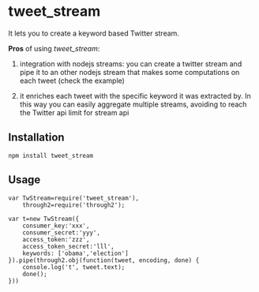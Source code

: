 # tweet_stream

It lets you to create a keyword based Twitter stream.

**Pros** of using  *tweet_stream*:

1. integration with nodejs streams: you can create a twitter stream and pipe it to an other nodejs stream that makes some computations on each tweet (check the example)

2. it enriches each tweet with the specific keyword it was extracted by. In this way you can easily aggregate multiple streams, avoiding to reach the Twitter api limit for stream api

## Installation

`npm install tweet_stream`


## Usage
```
var TwStream=require('tweet_stream'), 
    through2=require('through2');

var t=new TwStream({
    consumer_key:'xxx',
    consumer_secret:'yyy',
    access_token:'zzz',
    access_token_secret:'lll',
    keywords: ['obama','election']
}).pipe(through2.obj(function(tweet, encoding, done) {
    console.log('t', tweet.text);
    done();
}))
```
